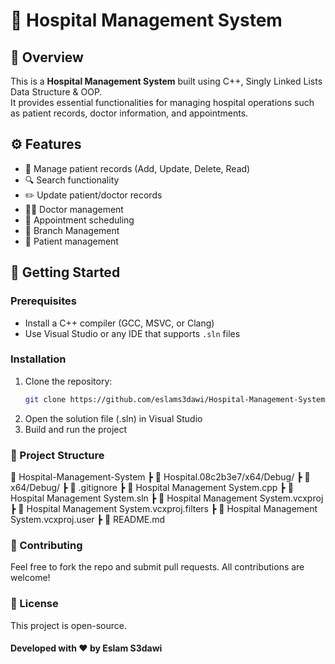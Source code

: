 # 🏥 Hospital Management System

## 📌 Overview
This is a **Hospital Management System** built using C++, Singly Linked Lists Data Structure & OOP.  
It provides essential functionalities for managing hospital operations such as patient records, doctor information, and appointments.

## ⚙️ Features
- 🏥 Manage patient records (Add, Update, Delete, Read)
- 🔍 Search functionality
- ✏️ Update patient/doctor records
- 👨‍⚕️ Doctor management
- 📅 Appointment scheduling
- 🏢 Branch Management
- 🏥 Patient management

## 🚀 Getting Started
### Prerequisites
- Install a C++ compiler (GCC, MSVC, or Clang)
- Use Visual Studio or any IDE that supports `.sln` files

### Installation
1. Clone the repository:
   ```sh
   git clone https://github.com/eslams3dawi/Hospital-Management-System.git
   ```
2. Open the solution file (.sln) in Visual Studio
3. Build and run the project
   
### 📄 Project Structure
📂 Hospital-Management-System
 ┣ 📂 Hospital.08c2b3e7/x64/Debug/
 ┣ 📂 x64/Debug/
 ┣ 📜 .gitignore
 ┣ 📜 Hospital Management System.cpp
 ┣ 📜 Hospital Management System.sln
 ┣ 📜 Hospital Management System.vcxproj
 ┣ 📜 Hospital Management System.vcxproj.filters
 ┣ 📜 Hospital Management System.vcxproj.user
 ┣ 📜 README.md

 
### 🤝 Contributing
Feel free to fork the repo and submit pull requests. All contributions are welcome!

### 📜 License
This project is open-source.

#### Developed with ❤️ by Eslam S3dawi
